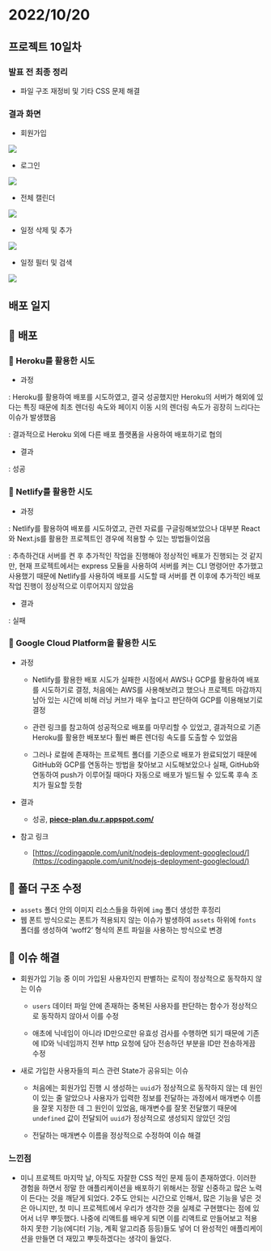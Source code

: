 # 2022/10/20

## 프로젝트 10일차

### 발표 전 최종 정리

- 파일 구조 재정비 및 기타 CSS 문제 해결

### 결과 화면

- 회원가입

<img src="./2022-10-20-images/signup.gif">

- 로그인

<img src="./2022-10-20-images/login.gif">

- 전체 캘린더

<img src="./2022-10-20-images/calendar.gif">

- 일정 삭제 및 추가

<img src="./2022-10-20-images/plan-remove-and-add.gif">

- 일정 필터 및 검색

<img src="./2022-10-20-images/plan-filter-and-search.gif">

## 배포 일지

## 🔸 배포

### 🔹 Heroku를 활용한 시도

- 과정

: Heroku를 활용하여 배포를 시도하였고, 결국 성공했지만 Heroku의 서버가 해외에 있다는 특징 때문에 최초 렌더링 속도와 페이지 이동 시의 렌더링 속도가 굉장히 느리다는 이슈가 발생했음

: 결과적으로 Heroku 외에 다른 배포 플랫폼을 사용하여 배포하기로 협의

- 결과

: 성공

### 🔹 Netlify를 활용한 시도

- 과정

: Netlify를 활용하여 배포를 시도하였고, 관련 자료를 구글링해보았으나 대부분 React와 Next.js를 활용한 프로젝트인 경우에 적용할 수 있는 방법들이었음

: 추측하건대 서버를 켠 후 추가적인 작업을 진행해야 정상적인 배포가 진행되는 것 같지만, 현재 프로젝트에서는 express 모듈을 사용하여 서버를 켜는 CLI 명령어만 추가했고 사용했기 때문에 Netlify를 사용하여 배포를 시도할 때 서버를 켠 이후에 추가적인 배포 작업 진행이 정상적으로 이루어지지 않았음

- 결과

: 실패

### 🔹 Google Cloud Platform을 활용한 시도

- 과정

  - Netlify를 활용한 배포 시도가 실패한 시점에서 AWS나 GCP를 활용하여 배포를 시도하기로 결정, 처음에는 AWS를 사용해보려고 했으나 프로젝트 마감까지 남아 있는 시간에 비해 러닝 커브가 매우 높다고 판단하여 GCP를 이용해보기로 결정

  - 관련 링크를 참고하여 성공적으로 배포를 마무리할 수 있었고, 결과적으로 기존 Heroku를 활용한 배포보다 훨씬 빠른 렌더링 속도를 도출할 수 있었음

  - 그러나 로컬에 존재하는 프로젝트 폴더를 기준으로 배포가 완료되었기 때문에 GitHub와 GCP를 연동하는 방법을 찾아보고 시도해보았으나 실패, GitHub와 연동하여 push가 이루어질 때마다 자동으로 배포가 빌드될 수 있도록 후속 조치가 필요할 듯함

- 결과

  - 성공, **[piece-plan.du.r.appspot.com/](https://piece-plan.du.r.appspot.com/)**

- 참고 링크

  - [https://codingapple.com/unit/nodejs-deployment-googlecloud/](https://codingapple.com/unit/nodejs-deployment-googlecloud/)

## 🔸 폴더 구조 수정

- `assets` 폴더 안의 이미지 리소스들을 하위에 `img` 폴더 생성한 후정리
- 웹 폰트 방식으로는 폰트가 적용되지 않는 이슈가 발생하여 `assets` 하위에 `fonts` 폴더를 생성하여 ‘woff2’ 형식의 폰트 파일을 사용하는 방식으로 변경

## 🔸 이슈 해결

- 회원가입 기능 중 이미 가입된 사용자인지 판별하는 로직이 정상적으로 동작하지 않는 이슈

  - `users` 데이터 파일 안에 존재하는 중복된 사용자를 판단하는 함수가 정상적으로 동작하지 않아서 이를 수정

  - 애초에 닉네임이 아니라 ID만으로만 유효성 검사를 수행하면 되기 때문에 기존에 ID와 닉네임까지 전부 http 요청에 담아 전송하던 부분을 ID만 전송하게끔 수정

- 새로 가입한 사용자들의 피스 관련 State가 공유되는 이슈

  - 처음에는 회원가입 진행 시 생성하는 `uuid`가 정상적으로 동작하지 않는 데 원인이 있는 줄 알았으나 사용자가 입력한 정보를 전달하는 과정에서 매개변수 이름을 잘못 지정한 데 그 원인이 있었음, 매개변수를 잘못 전달했기 때문에 `undefined` 값이 전달되어 `uuid`가 정상적으로 생성되지 않았던 것임

  - 전달하는 매개변수 이름을 정상적으로 수정하여 이슈 해결

### 느낀점

- 미니 프로젝트 마지막 날, 아직도 자잘한 CSS 적인 문제 등이 존재하였다. 이러한 경험을 하면서 정말 한 애플리케이션을 배포하기 위해서는 정말 신중하고 많은 노력이 든다는 것을 깨닫게 되었다. 2주도 안되는 시간으로 인해서, 많은 기능을 넣은 것은 아니지만, 첫 미니 프로젝트에서 우리가 생각한 것을 실제로 구현했다는 점에 있어서 너무 뿌듯했다. 나중에 리액트를 배우게 되면 이를 리액트로 만들어보고 적용하지 못한 기능(에디터 기능, 계획 알고리즘 등등)들도 넣어 더 완성적인 애플리케이션을 만들면 더 재밌고 뿌듯하겠다는 생각이 들었다.
